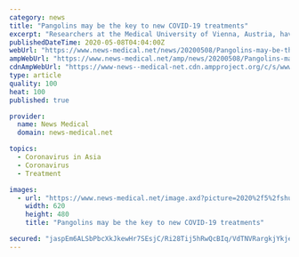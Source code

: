 ```yaml
---
category: news
title: "Pangolins may be the key to new COVID-19 treatments"
excerpt: "Researchers at the Medical University of Vienna, Austria, have made an important discovery about the immune response to coronaviruses in pangolins that could point to new approaches for treating human cases of infection."
publishedDateTime: 2020-05-08T04:04:00Z
webUrl: "https://www.news-medical.net/news/20200508/Pangolins-may-be-the-key-to-new-COVID-19-treatments.aspx"
ampWebUrl: "https://www.news-medical.net/amp/news/20200508/Pangolins-may-be-the-key-to-new-COVID-19-treatments.aspx"
cdnAmpWebUrl: "https://www-news--medical-net.cdn.ampproject.org/c/s/www.news-medical.net/amp/news/20200508/Pangolins-may-be-the-key-to-new-COVID-19-treatments.aspx"
type: article
quality: 100
heat: 100
published: true

provider:
  name: News Medical
  domain: news-medical.net

topics:
  - Coronavirus in Asia
  - Coronavirus
  - Treatment

images:
  - url: "https://www.news-medical.net/image.axd?picture=2020%2f5%2fshutterstock_380564893_4ef059bf11194a5ca71e84627b4fa0b4-620x480.jpg"
    width: 620
    height: 480
    title: "Pangolins may be the key to new COVID-19 treatments"

secured: "jaspEm6ALSbPbcXkJkewHr7SEsjC/Ri28Tij5hRwQcBIq/VdTNVRargkjYkje9e0XnFmQtsLOxYNkmfkPcQ615FR84Cf/mZIRuGSlMizIVBvu3eVsPbgJq+HcONp58LOiLi7wpYueb28p0vlzbyQrVveC+sj2uzIelpi07w2HRUbssbe+eTleL5lqrI3i4TarIJLS9Hx1oBCowxsKxf4qIXDUcSkK4WWvyIGa4EJZfIoDKn+l/vHMdII1LP2OP/hTkrb+NBHb5SEpcYW4mpJKhYqVZ0Me+wTCQslHX0+qs/A42umZzbNf5TcBL7fIXl3;XRvLKmnHiJRE6WI/UDllrQ=="
---
```


